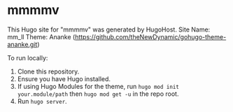 # mmmmv

This Hugo site for "mmmmv" was generated by HugoHost.
Site Name: mm_ll
Theme: Ananke (https://github.com/theNewDynamic/gohugo-theme-ananke.git)

To run locally:
1. Clone this repository.
2. Ensure you have Hugo installed.
3. If using Hugo Modules for the theme, run `hugo mod init your.module/path` then `hugo mod get -u` in the repo root.
4. Run `hugo server`.
